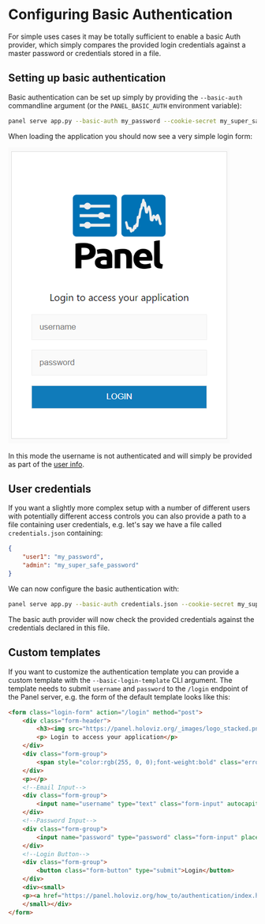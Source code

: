 # Configuring Basic Authentication

For simple uses cases it may be totally sufficient to enable a basic Auth provider, which simply compares the provided login credentials against a master password or credentials stored in a file.

## Setting up basic authentication

Basic authentication can be set up simply by providing the `--basic-auth` commandline argument (or the `PANEL_BASIC_AUTH` environment variable):

```bash
panel serve app.py --basic-auth my_password --cookie-secret my_super_safe_cookie_secret
```

When loading the application you should now see a very simple login form:

![Panel Pyodide App](../../_static/images/basic_auth.png)

In this mode the username is not authenticated and will simply be provided as part of the [user info](user_info.md).

## User credentials

If you want a slightly more complex setup with a number of different users with potentially different access controls you can also provide a path to a file containing user credentials, e.g. let's say we have a file called `credentials.json` containing:

```json
{
    "user1": "my_password",
    "admin": "my_super_safe_password"
}
```

We can now configure the basic authentication with:

```bash
panel serve app.py --basic-auth credentials.json --cookie-secret my_super_safe_cookie_secret
```

The basic auth provider will now check the provided credentials against the credentials declared in this file.

## Custom templates

If you want to customize the authentication template you can provide a custom template with the `--basic-login-template` CLI argument. The template needs to submit `username` and `password` to the `/login` endpoint of the Panel server, e.g. the form of the default template looks like this:

```html
<form class="login-form" action="/login" method="post">
    <div class="form-header">
        <h3><img src="https://panel.holoviz.org/_images/logo_stacked.png" width="150" height="120"></h3>
        <p> Login to access your application</p>
    </div>
    <div class="form-group">
        <span style="color:rgb(255, 0, 0);font-weight:bold" class="errormessage">{{errormessage}}</span>
    </div>
    <p></p>
    <!--Email Input-->
    <div class="form-group">
        <input name="username" type="text" class="form-input" autocapitalize="off" autocorrect="off" placeholder="username">
    </div>
    <!--Password Input-->
    <div class="form-group">
        <input name="password" type="password" class="form-input" placeholder="password">
    </div>
    <!--Login Button-->
    <div class="form-group">
        <button class="form-button" type="submit">Login</button>
    </div>
    <div><small>
    <p><a href="https://panel.holoviz.org/how_to/authentication/index.html">See the documentation</a> for a full discussion.</p>
    </small></div>
</form>
```
